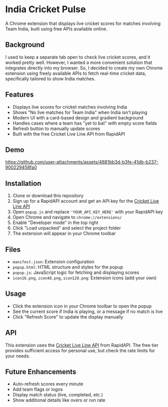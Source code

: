 # India Cricket Pulse

A Chrome extension that displays live cricket scores for matches involving Team India, built using free APIs available online.

## Background

I used to keep a separate tab open to check live cricket scores, and it worked pretty well. However, I wanted a more convenient solution that integrates directly into my browser. So, I decided to create my own Chrome extension using freely available APIs to fetch real-time cricket data, specifically tailored to show India matches.

## Features

- Displays live scores for cricket matches involving India
- Shows "No live matches for Team India" when India isn't playing
- Modern UI with a card-based design and gradient background
- Handles cases where a team has "yet to bat" with empty score fields
- Refresh button to manually update scores
- Built with the free Cricket Live Line API from RapidAPI

## Demo
https://github.com/user-attachments/assets/4881bb3d-b3fe-41db-b237-900229458fa0

## Installation

1. Clone or download this repository
2. Sign up for a RapidAPI account and get an API key for the [Cricket Live Line API](https://rapidapi.com/cricketapilive/api/cricket-live-line1)
3. Open `popup.js` and replace `'YOUR_API_KEY_HERE'` with your RapidAPI key
4. Open Chrome and navigate to `chrome://extensions/`
5. Enable "Developer mode" in the top right
6. Click "Load unpacked" and select the project folder
7. The extension will appear in your Chrome toolbar

## Files

- `manifest.json`: Extension configuration
- `popup.html`: HTML structure and styles for the popup
- `popup.js`: JavaScript logic for fetching and displaying scores
- `icon16.png`, `icon48.png`, `icon128.png`: Extension icons (add your own)

## Usage

- Click the extension icon in your Chrome toolbar to open the popup
- See the current score if India is playing, or a message if no match is live
- Click "Refresh Score" to update the display manually

## API

This extension uses the [Cricket Live Line API](https://rapidapi.com/cricketapilive/api/cricket-live-line1) from RapidAPI. The free tier provides sufficient access for personal use, but check the rate limits for your needs.

## Future Enhancements

- Auto-refresh scores every minute
- Add team flags or logos
- Display match status (live, completed, etc.)
- Show additional details like overs or run rate
